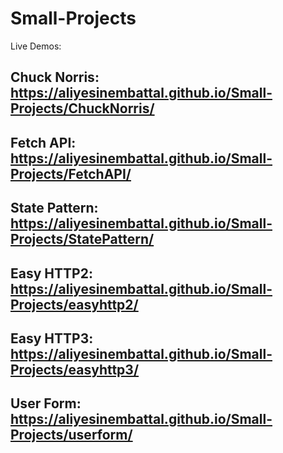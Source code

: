 # Small-Projects
Live Demos:
## Chuck Norris: https://aliyesinembattal.github.io/Small-Projects/ChuckNorris/
## Fetch API: https://aliyesinembattal.github.io/Small-Projects/FetchAPI/
## State Pattern: https://aliyesinembattal.github.io/Small-Projects/StatePattern/
## Easy HTTP2: https://aliyesinembattal.github.io/Small-Projects/easyhttp2/
## Easy HTTP3: https://aliyesinembattal.github.io/Small-Projects/easyhttp3/
## User Form: https://aliyesinembattal.github.io/Small-Projects/userform/
